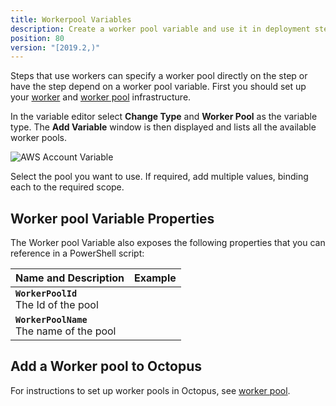 ```yaml
---
title: Workerpool Variables
description: Create a worker pool variable and use it in deployment steps
position: 80
version: "[2019.2,)"
---
```


Steps that use workers can specify a worker pool directly on the step or have the step depend on a worker pool variable.  First you should set up your [worker](/docs/infrastructure/workers/index.md) and [worker pool](/docs/infrastructure/worker-pools.md) infrastructure.

In the variable editor select **Change Type** and **Worker Pool** as the variable type.  The **Add Variable** window is then displayed and lists all the available worker pools.

![AWS Account Variable](aws-account-variable.png "width=500")

Select the pool you want to use.  If required, add multiple values, binding each to the required scope.


## Worker pool Variable Properties

The Worker pool Variable also exposes the following properties that you can reference in a PowerShell script:

| Name and Description | Example |
| -------------------- | ------------------------|
| **`WorkerPoolId`** <br/> The Id of the pool | |
| **`WorkerPoolName`** <br/> The name of the pool | |

## Add a Worker pool to Octopus

For instructions to set up worker pools in Octopus, see [worker pool](/docs/infrastructure/worker-pools.md).
